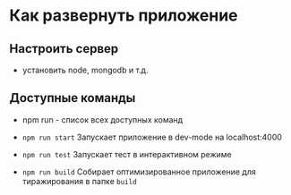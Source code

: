 # Как развернуть приложение

## Настроить сервер
 - установить node, mongodb и т.д.

## Доступные команды

 - npm run - список всех доступных команд

 - `npm run start`
 Запускает приложение в dev-mode на localhost:4000

 - `npm run test`
 Запускает тест в интерактивном режиме

 - `npm run build`
 Собирает оптимизированное приложение для тиражирования в папке `build`

